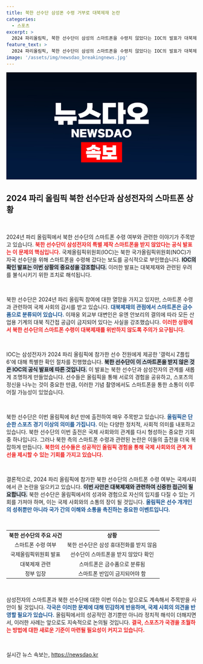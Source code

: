 ```yaml
---
title: 북한 선수단 삼성폰 수령 거부로 대북제재 논란
categories:
  - 스포츠
excerpt: >
  2024 파리올림픽, 북한 선수단이 삼성의 스마트폰을 수령치 않았다는 IOC의 발표가 대북제재 위반 논란을 불러일으켰습니다. 통신의 진실과 스폰서의 역할을 둘러싼 미궁, 그 배경은 무엇일까요?
feature_text: >
  2024 파리올림픽, 북한 선수단이 삼성의 스마트폰을 수령치 않았다는 IOC의 발표가 대북제재 위반 논란을 불러일으켰습니다. 통신의 진실과 스폰서의 역할을 둘러싼 미궁, 그 배경은 무엇일까요?
image: '/assets/img/newsdao_breakingnews.jpg'
---
```


<p><img src="/assets/img/newsdao_breakingnews.jpg" alt="flaretime 속보" /></p>

<h2 data-ke-size="size26">2024 파리 올림픽 북한 선수단과 삼성전자의 스마트폰 상황</h2>

<p data-ke-size="size16">&nbsp;</p>

<p>2024년 파리 올림픽에서 북한 선수단의 스마트폰 수령 여부와 관련한 이야기가 주목받고 있습니다. <b><span style="color: #ee2323;">북한 선수단이 삼성전자의 특별 제작 스마트폰을 받지 않았다는 공식 발표는 이 문제의 핵심입니다.</span></b> 국제올림픽위원회(IOC)는 북한 국가올림픽위원회(NOC)가 자국 선수단을 위해 스마트폰을 수령해 갔다는 보도를 공식적으로 부인했습니다. <b><span style="background-color: #21538527;">IOC의 확인 발표는 이번 상황의 중요성을 강조합니다.</span></b> 이러한 발표는 대북제재와 관련된 우려를 불식시키기 위한 조치로 해석됩니다. </p>

<p data-ke-size="size16">&nbsp;</p>

<p>북한 선수단은 2024년 파리 올림픽 참여에 대한 열망을 가지고 있지만, 스마트폰 수령과 관련하여 국제 사회의 감시를 받고 있습니다. <b><span style="color: #1a5490;">대북제재의 관점에서 스마트폰은 금수품으로 분류되어 있습니다.</span></b> 이재웅 외교부 대변인은 유엔 안보리의 결의에 따라 모든 산업용 기계의 대북 직간접 공급이 금지되어 있다는 사실을 강조했습니다. <b><span style="color: #ee2323;">이러한 상황에서 북한 선수단의 스마트폰 수령이 대북제재를 위반하지 않도록 주의가 요구됩니다.</span></b> </p>

<p data-ke-size="size16">&nbsp;</p>

<p>IOC는 삼성전자가 2024 파리 올림픽에 참가한 선수 전원에게 제공한 '갤럭시 Z플립6'에 대해 특별한 확인 절차를 진행했습니다. <b><span style="background-color: #21538527;">북한 선수단이 이 스마트폰을 받지 않은 것은 IOC의 공식 발표에 따른 것입니다.</span></b> 이 발표는 북한 선수단과 삼성전자의 관계를 새롭게 조명하게 만들었습니다. 선수들은 올림픽을 통해 서로의 경험을 공유하고, 스포츠의 정신을 나누는 것이 중요한 만큼, 이러한 기념 촬영에서도 스마트폰을 통한 소통이 이루어질 가능성이 있었습니다. </p>

<p data-ke-size="size16">&nbsp;</p>

<p>북한 선수단은 이번 올림픽에 8년 만에 출전하여 매우 주목받고 있습니다. <b><span style="color: #1a5490;">올림픽은 단순한 스포츠 경기 이상의 의미를 가집니다.</span></b> 이는 다양한 정치적, 사회적 의미를 내포하고 있습니다. 북한 선수단의 이번 출전은 국제 사회와의 관계를 다시 형성하는 중요한 기회 중 하나입니다. 그러나 북한 측의 스마트폰 수령과 관련된 논란은 이들의 출전을 더욱 복잡하게 만듭니다. <b><span style="color: #ee2323;">북한의 선수들은 성공적인 올림픽 경험을 통해 국제 사회와의 관계 개선을 제시할 수 있는 기회를 가지고 있습니다.</span></b> </p>

<p data-ke-size="size16">&nbsp;</p>

<p>결론적으로, 2024 파리 올림픽에 참가한 북한 선수단의 스마트폰 수령 여부는 국제사회에서 큰 논란을 일으키고 있습니다. <b><span style="background-color: #21538527;">이번 사안은 대북제재와 관련하여 신중한 접근이 필요합니다.</span></b> 북한 선수단은 올림픽에서의 성과와 경험으로 자신의 입지를 다질 수 있는 기회를 가져야 하며, 이는 국제 사회와의 소통의 장이 될 것입니다. <b><span style="color: #1a5490;">올림픽은 선수 개개인의 성취뿐만 아니라 국가 간의 이해와 소통을 촉진하는 중요한 이벤트입니다.</span></b> </p>

<p data-ke-size="size16">&nbsp;</p> 

<table style="width:100%; border-collapse:collapse;">
<tr>
<td style="text-align: center; height: 17px;"><b>북한 선수단의 주요 사건</b></td>
<td style="text-align: center; height: 17px;"><b>상황</b></td>
</tr>
<tr>
<td style="text-align: center; height: 17px;">스마트폰 수령 여부</td>
<td style="text-align: center; height: 17px;">북한 선수단은 삼성 휴대전화를 받지 않음</td>
</tr>
<tr>
<td style="text-align: center; height: 17px;">국제올림픽위원회 발표</td>
<td style="text-align: center; height: 17px;">선수단이 스마트폰을 받지 않았다 확인</td>
</tr>
<tr>
<td style="text-align: center; height: 17px;">대북제재 관련</td>
<td style="text-align: center; height: 17px;">스마트폰은 금수품으로 분류됨</td>
</tr>
<tr>
<td style="text-align: center; height: 17px;">정부 입장</td>
<td style="text-align: center; height: 17px;">스마트폰 반입이 금지되어야 함</td>
</tr>
</table>

<p data-ke-size="size16">&nbsp;</p> 

<p>삼성전자의 스마트폰과 북한 선수단에 대한 이번 이슈는 앞으로도 계속해서 주목받을 사안이 될 것입니다. <b><span style="color: #1a5490;">각국은 이러한 문제에 대해 민감하게 반응하며, 국제 사회의 의견을 반영할 필요가 있습니다.</span></b> 올림픽에서의 성공적인 경기뿐만 아니라 정치적 해석이 더해지면서, 이러한 사례는 앞으로도 지속적으로 논의될 것입니다. <b><span style="color: #ee2323;">결국, 스포츠가 국경을 초월하는 방법에 대한 새로운 기준이 마련될 필요성이 커지고 있습니다.</span></b> </p>

<p data-ke-size="size16">&nbsp;</p> 
실시간 뉴스 속보는, <a href="https://newsdao.kr" rel="dofollow">https://newsdao.kr</a>


